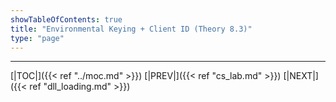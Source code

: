 ```yaml
---
showTableOfContents: true
title: "Environmental Keying + Client ID (Theory 8.3)"
type: "page"
---
```




---
[|TOC|]({{< ref "../moc.md" >}})
[|PREV|]({{< ref "cs_lab.md" >}})
[|NEXT|]({{< ref "dll_loading.md" >}})